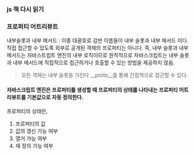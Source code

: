 ### js 책 다시 읽기 

### 프로퍼티 어트리뷰트 

내부슬롯과 내부 메서드  :  이중 대괄호로 감싼 이름들이 내부 슬롯과 내부 매서드 이다. 
직접 접근할 수 있도록 외부로 공개된 객체의 프로퍼티는 아니다. 
즉, 내부 슬롯과 내부 메서드는 자바스트립트 엔진의 내부 로직이므로 원칙적으로 자바스크립트는 내부 슬롯과 내부 메서드에 직접적으로 접근하거나 호출할 수 있는 방법을 제공하지 않음. 

> 모든 객체는 내부 슬롯을 가진다 __proto__를 통해 간접적으로 접근할 수 있다. 

#### 자바스크립트 엔진은 프로퍼티를 생성할 때 프로퍼티의 상태를 나타내는 프로퍼티 어트리뷰트를 기본값으로 자동 정의한다. 

프로퍼티의 상태란, 
1. 프로퍼티의 값
2. 값의 갱신 가능 여부 
3. 열거 가능 여부 
4. 재 정의 가능 여부
